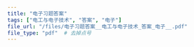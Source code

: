 ```yaml
---
title: "电子习题答案"
tags: ["电工与电子技术", "答案", "电子"]
file_url: "/files/电子习题答案__电工与电子技术_答案_电子__.pdf"
file_type: "pdf"  # 去掉点号
---
```




<!-- 文件类型: .pdf -->
<!-- 文件图标: 📄 -->
